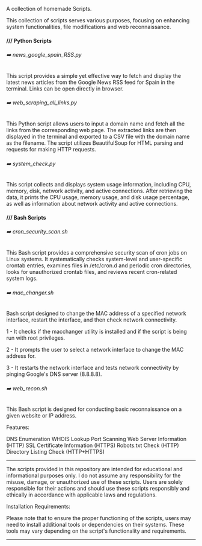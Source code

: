 A collection of homemade Scripts.

This collection of scripts serves various purposes, focusing on enhancing system functionalities, file modifications and web reconnaissance.

#### /// Python Scripts

###### ➡️ news_google_spain_RSS.py

This script provides a simple yet effective way to fetch and display the latest news articles from the Google News RSS feed for Spain in the terminal. 
Links can be open directly in browser. 

###### ➡️ web_scraping_all_links.py

This Python script allows users to input a domain name and fetch all the links from the corresponding web page. 
The extracted links are then displayed in the terminal and exported to a CSV file with the domain name as the filename. 
The script utilizes BeautifulSoup for HTML parsing and requests for making HTTP requests.

###### ➡️ system_check.py

This script collects and displays system usage information, including CPU, memory, disk, network activity, and active connections. 
After retrieving the data, it prints the CPU usage, memory usage, and disk usage percentage, as well as information about network activity and active connections.


#### /// Bash Scripts

###### ➡️ cron_security_scan.sh

This Bash script provides a comprehensive security scan of cron jobs on Linux systems. It systematically checks system-level and user-specific crontab entries, examines files in /etc/cron.d and periodic cron directories, looks for unauthorized crontab files, and reviews recent cron-related system logs.

###### ➡️ mac_changer.sh

Bash script designed to change the MAC address of a specified network interface, restart the interface, and then check network connectivity.

1 - It checks if the macchanger utility is installed and if the script is being run with root privileges.

2 - It prompts the user to select a network interface to change the MAC address for.

3 - It restarts the network interface and tests network connectivity by pinging Google's DNS server (8.8.8.8).

###### ➡️ web_recon.sh

This Bash script is designed for conducting basic reconnaissance on a given website or IP address. 

Features:

DNS Enumeration
WHOIS Lookup
Port Scanning
Web Server Information (HTTP)
SSL Certificate Information (HTTPS)
Robots.txt Check (HTTP)
Directory Listing Check (HTTP+HTTPS)


----------------------------
The scripts provided in this repository are intended for educational and informational purposes only. 
I do not assume any responsibility for the misuse, damage, or unauthorized use of these scripts. 
Users are solely responsible for their actions and should use these scripts responsibly and ethically in accordance with applicable laws and regulations.

Installation Requirements:

Please note that to ensure the proper functioning of the scripts, users may need to install additional tools or dependencies on their systems. 
These tools may vary depending on the script's functionality and requirements.

----------------------------






